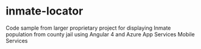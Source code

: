 # inmate-locator
Code sample from larger proprietary project for displaying Inmate population from county jail using Angular 4 and Azure App Services Mobile Services
